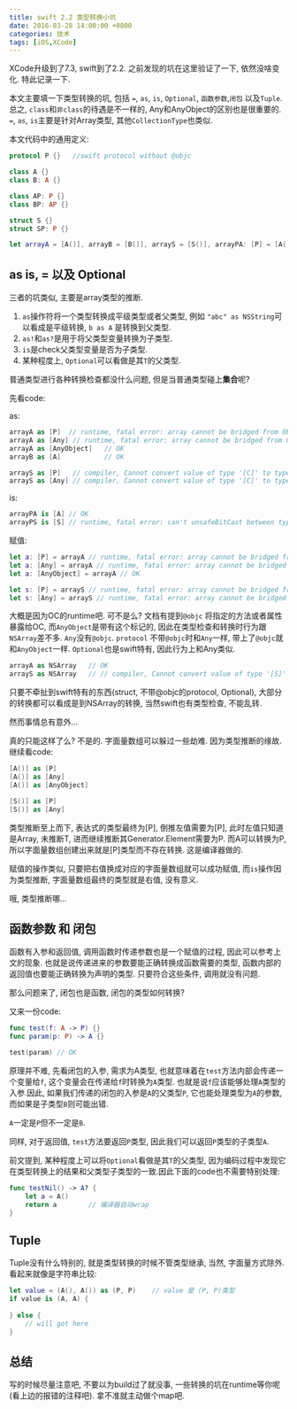 ```yaml
---
title: swift 2.2 类型转换小坑
date: 2016-03-28 14:00:00 +0800
categories: 技术
tags: [iOS,XCode]
---
```


XCode升级到了7.3, swift到了2.2. 之前发现的坑在这里验证了一下, 依然没啥变化. 特此记录一下.

本文主要填一下类型转换的坑, 包括 `=`, `as`, `is`, `Optional`, `函数参数`,`闭包` 以及`Tuple`. 总之, `class`和`非class`的待遇是不一样的, Any和AnyObject的区别也是很重要的.
`=`, `as`, `is`主要是针对Array类型, 其他`CollectionType`也类似.

本文代码中的通用定义:

```swift
protocol P {}	//swift protocol without @objc

class A {}
class B: A {}

class AP: P {}
class BP: AP {}

struct S {}
struct SP: P {}

let arrayA = [A()], arrayB = [B()], arrayS = [S()], arrayPA: [P] = [A()], arrayPS: [P] = [S()]
```

## as is, = 以及 Optional

三者的坑类似, 主要是array类型的推断. 
1. `as`操作符将一个类型转换成平级类型或者父类型, 例如 `"abc" as NSString`可以看成是平级转换, `b as A` 是转换到父类型.
2. `as!`和`as?`是用于将父类型变量转换为子类型.
3. `is`是check父类型变量是否为子类型.
4. 某种程度上, `Optional`可以看做是其`T`的父类型.

普通类型进行各种转换检查都没什么问题, 但是当普通类型碰上**集合**呢? 

先看code:

as:
```swift
arrayA as [P]  // runtime, fatal error: array cannot be bridged from Objective-C
arrayA as [Any]	// runtime, fatal error: array cannot be bridged from Objective-C
arrayA as [AnyObject]	// OK
arrayB as [A]			// OK

arrayS as [P]	// compiler, Cannot convert value of type '[C]' to type '[P]' in coercion
arrayS as [Any]	// compiler, Cannot convert value of type '[C]' to type '[Any]' in coercion
```

is:
```swift
arrayPA is [A] // OK
arrayPS is [S] // runtime, fatal error: can't unsafeBitCast between types of different sizes 
```

赋值:
```swift
let a: [P] = arrayA // runtime, fatal error: array cannot be bridged from Objective-C
let a: [Any] = arrayA // runtime, fatal error: array cannot be bridged from Objective-C
let a: [AnyObject] = arrayA // OK

let s: [P] = arrayS // runtime, fatal error: array cannot be bridged from Objective-C
let s: [Any] = arrayS // runtime, fatal error: array cannot be bridged from Objective-C
```

大概是因为OC的runtime吧. 可不是么? 文档有提到`@objc` 将指定的方法或者属性暴露给OC, 而`AnyObject`是带有这个标记的, 因此在类型检查和转换时行为跟`NSArray`差不多. `Any`没有`@objc`. `protocol` 不带`@objc`时和`Any`一样, 带上了`@objc`就和`AnyObject`一样. `Optional`也是swift特有, 因此行为上和Any类似.

```swift
arrayA as NSArray	// OK
arrayS as NSArray 	// // compiler, Cannot convert value of type '[S]' to type 'NSArray' in coercion
```

只要不牵扯到swift特有的东西(struct, 不带@objc的protocol, Optional), 大部分的转换都可以看成是到NSArray的转换, 当然swift也有类型检查, 不能乱转. 

然而事情总有意外...

真的只能这样了么? 不是的. 字面量数组可以躲过一些劫难. 因为类型推断的缘故. 继续看code:

```swift
[A()] as [P]
[A()] as [Any]
[A()] as [AnyObject]

[S()] as [P]
[S()] as [Any]
```
类型推断至上而下, 表达式的类型最终为[P], 倒推左值需要为[P], 此时左值只知道是Array, 未推断T, 进而继续推断其Generator.Element需要为P. 而A可以转换为P, 所以字面量数组创建出来就是[P]类型而不存在转换. 这是编译器做的.

赋值的操作类似, 只要把右值换成对应的字面量数组就可以成功赋值, 而`is`操作因为类型推断, 字面量数组最终的类型就是右值, 没有意义. 

哦, 类型推断哪...

## 函数参数 和 闭包

函数有入参和返回值, 调用函数时传递参数也是一个赋值的过程, 因此可以参考上文的现象. 也就是说传递进来的参数要能正确转换成函数需要的类型, 函数内部的返回值也要能正确转换为声明的类型. 只要符合这些条件, 调用就没有问题.

那么问题来了, 闭包也是函数, 闭包的类型如何转换?

又来一份code:
```swift
func test(f: A -> P) {}
func param(p: P) -> A {}

test(param)	// OK
```

原理并不难, 先看闭包的入参, 需求为A类型, 也就意味着在`test`方法内部会传递一个变量给`f`, 这个变量会在传递给`f`时转换为`A`类型. 也就是说`f`应该能够处理`A`类型的入参.因此, 如果我们传递的闭包的入参是`A`的父类型`P`, 它也能处理类型为`A`的参数, 而如果是子类型`B`则可能出错. 

`A`一定是`P`但不一定是`B`. 

同样, 对于返回值, `test`方法要返回`P`类型, 因此我们可以返回`P`类型的子类型`A`.

前文提到, 某种程度上可以将`Optional`看做是其`T`的父类型, 因为编码过程中发现它在类型转换上的结果和父类型子类型的一致.因此下面的code也不需要特别处理:

```swift
func testNil() -> A? {
	let a = A()
	return a 		// 编译器自动wrap
}
```

## Tuple

Tuple没有什么特别的, 就是类型转换的时候不管类型继承, 当然, 字面量方式除外. 看起来就像是字符串比较:

```swift
let value = (A(), A()) as (P, P)	// value 是 (P, P)类型
if value is (A, A) {
	
} else {
	// will got here
}

```

## 总结

写的时候尽量注意吧, 不要以为build过了就没事, 一些转换的坑在runtime等你呢(看上边的报错的注释吧). 拿不准就主动做个map吧.
